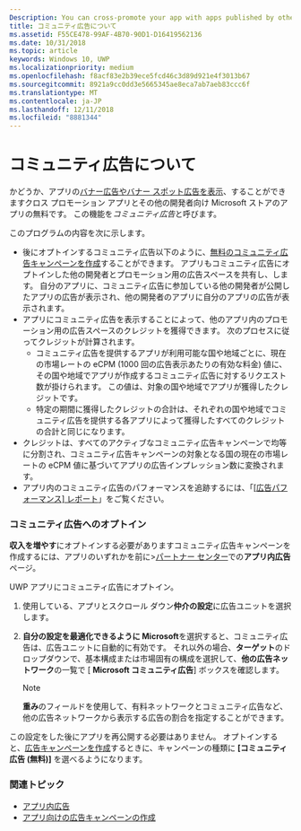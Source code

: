 ```yaml
---
Description: You can cross-promote your app with apps published by other developers. We call this feature community ads.
title: コミュニティ広告について
ms.assetid: F55CE478-99AF-4B70-90D1-D16419562136
ms.date: 10/31/2018
ms.topic: article
keywords: Windows 10, UWP
ms.localizationpriority: medium
ms.openlocfilehash: f8acf83e2b39ece5fcd46c3d89d921e4f3013b67
ms.sourcegitcommit: 8921a9cc0dd3e5665345ae8eca7ab7aeb83ccc6f
ms.translationtype: MT
ms.contentlocale: ja-JP
ms.lasthandoff: 12/11/2018
ms.locfileid: "8881344"
---
```

# <a name="about-community-ads"></a>コミュニティ広告について

かどうか、アプリの[バナー広告やバナー スポット広告を表示](../monetize/display-ads-in-your-app.md)、することができますクロス プロモーション アプリとその他の開発者向け Microsoft ストアのアプリの無料です。 この機能を*コミュニティ広告*と呼びます。  

このプログラムの内容を次に示します。

* 後にオプトインするコミュニティ広告以下のように、[無料のコミュニティ広告キャンペーンを作成](create-an-ad-campaign-for-your-app.md)することができます。 アプリもコミュニティ広告にオプトインした他の開発者とプロモーション用の広告スペースを共有し、します。 自分のアプリに、コミュニティ広告に参加している他の開発者が公開したアプリの広告が表示され、他の開発者のアプリに自分のアプリの広告が表示されます。
* アプリにコミュニティ広告を表示することによって、他のアプリ内のプロモーション用の広告スペースのクレジットを獲得できます。 次のプロセスに従ってクレジットが計算されます。
  * コミュニティ広告を提供するアプリが利用可能な国や地域ごとに、現在の市場レートの eCPM (1000 回の広告表示あたりの有効な料金) 値に、その国や地域でアプリが作成するコミュニティ広告に対するリクエスト数が掛けられます。 この値は、対象の国や地域でアプリが獲得したクレジットです。
  * 特定の期間に獲得したクレジットの合計は、それぞれの国や地域でコミュニティ広告を提供する各アプリによって獲得したすべてのクレジットの合計と同じになります。
* クレジットは、すべてのアクティブなコミュニティ広告キャンペーンで均等に分割され、コミュニティ広告キャンペーンの対象となる国の現在の市場レートの eCPM 値に基づいてアプリの広告インプレッション数に変換されます。
* アプリ内のコミュニティ広告のパフォーマンスを追跡するには、「[[広告パフォーマンス] レポート](advertising-performance-report.md)」をご覧ください。

### <a name="opt-in-to-community-ads"></a>コミュニティ広告へのオプトイン

**収入を増やす**にオプトインする必要がありますコミュニティ広告キャンペーンを作成するには、アプリのいずれかを前に&gt;[パートナー センター](https://partner.microsoft.com/dashboard)での**アプリ内広告**ページ。

UWP アプリにコミュニティ広告にオプトイン。

1. 使用している、アプリとスクロール ダウン**仲介の設定**に広告ユニットを選択します。
2. **自分の設定を最適化できるように Microsoft**を選択すると、コミュニティ広告は、広告ユニットに自動的に有効です。 それ以外の場合、**ターゲット**のドロップダウンで、基本構成または市場固有の構成を選択して、**他の広告ネットワーク**の一覧で [ **Microsoft コミュニティ広告**] ボックスを確認します。

    > [!NOTE]
    > **重み**のフィールドを使用して、有料ネットワークとコミュニティ広告など、他の広告ネットワークから表示する広告の割合を指定することができます。

この設定をした後にアプリを再公開する必要はありません。 オプトインすると、[広告キャンペーンを作成](create-an-ad-campaign-for-your-app.md)するときに、キャンペーンの種類に **[コミュニティ広告 (無料)]** を選べるようになります。

### <a name="related-topics"></a>関連トピック

* [アプリ内広告](in-app-ads.md)
* [アプリ向けの広告キャンペーンの作成](create-an-ad-campaign-for-your-app.md)
